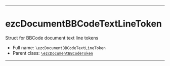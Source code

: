 ***

# ezcDocumentBBCodeTextLineToken

Struct for BBCode document text line tokens

* Full name: `\ezcDocumentBBCodeTextLineToken`
* Parent class: [`\ezcDocumentBBCodeToken`](./ezcDocumentBBCodeToken.md)

***

